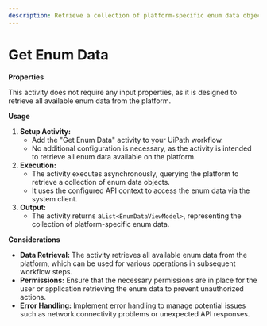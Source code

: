 ```yaml
---
description: Retrieve a collection of platform-specific enum data objects.
---
```


# Get Enum Data

**Properties**

This activity does not require any input properties, as it is designed to retrieve all available enum data from the platform.

**Usage**

1. **Setup Activity:**
   * Add the "Get Enum Data" activity to your UiPath workflow.
   * No additional configuration is necessary, as the activity is intended to retrieve all enum data available on the platform.
2. **Execution:**
   * The activity executes asynchronously, querying the platform to retrieve a collection of enum data objects.
   * It uses the configured API context to access the enum data via the system client.
3. **Output:**
   * The activity returns a`List<EnumDataViewModel>`, representing the collection of platform-specific enum data.

**Considerations**

* **Data Retrieval:** The activity retrieves all available enum data from the platform, which can be used for various operations in subsequent workflow steps.
* **Permissions:** Ensure that the necessary permissions are in place for the user or application retrieving the enum data to prevent unauthorized actions.
* **Error Handling:** Implement error handling to manage potential issues such as network connectivity problems or unexpected API responses.
